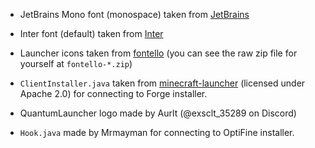 - JetBrains Mono font (monospace) taken from [JetBrains](https://www.jetbrains.com/lp/mono/)
- Inter font (default) taken from [Inter](https://rsms.me/inter/)
- Launcher icons taken from [fontello](https://fontello.com/) (you can see the raw zip file for yourself at `fontello-*.zip`)

- `ClientInstaller.java` taken from
  [minecraft-launcher](https://github.com/alexivkin/minecraft-launcher/blob/master/ClientInstaller36.java)
  (licensed under Apache 2.0) for connecting to Forge installer.
- QuantumLauncher logo made by Aurlt (@exsclt_35289 on Discord)

- `Hook.java` made by Mrmayman for connecting to OptiFine installer.
